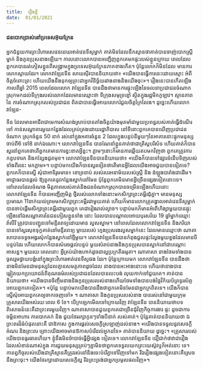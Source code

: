 ```yaml
---
title:  រឿងខ្លី
date:  01/01/2021
---
```


#### ជនបោកប្រាស់នៅប្រទេសអ៊ុយក្រែន

អ្នកជំនួយការព្រះវិហារសេវេនដេយអាត់វេនទីស្ទម្នាក់ គាត់មិនដែលនឹកស្មានថាគាត់បានចាញ់បោកស្ត្រីម្នាក់ និងកូនប្រុសនាងឡើយ។ កាលនោះលោកបានអញ្ជើញពួកគេមកផ្ទះរបស់ខ្លួនក្រោយ ពេលដែលពួកគេបានរត់ភៀសខ្លួនពីសង្រ្គាមក្នុងប្រទេសអ៊ុយក្រែនភាគខាងកើត។ ប៉ុន្តែលោកក៏មិនដែល មានការសោកស្តាយដែរ។ លោកវាឡែនទីន សាយស៊ីវបាននិយាយថា៖ «យើងបានធ្វើការនេះដោយស្មោះ អំពីចិត្តចំពោះព្រះ ហើយយើងនឹងទុកឲ្យព្រះជាអ្នកវិនិច្ឆ័យរវាងនាងនិងយើងចុះ»។ រឿងនេះបានកើតឡើង កាលពីឆ្នាំ 2015 ពេលដែលលោក វាឡែនទីន បានដឹងថាមានការផ្ទុះឡើងនៃចលនាប្រជាជនចំណាក ស្រុកមកដល់ទីក្រុងរបស់លោកដែលមានឈ្មោះថា ទីក្រុងសមុទ្រខ្មៅ ស្ថិតក្នុងរដ្ឋមីកកូឡាវ។ ស្ថានភាពនៃ ការចំណាកស្រុករបស់ប្រជាជន ពិតជាបានធ្វើអោយលោករំជួលចិត្តក្រៃលែង។ ដូច្នេះហើយលោក វាឡែន-

ទីន ដែលមានអាជីពជាមេការសំណង់ស្រាប់បានតាំងចិត្តយ៉ាងមុតមាំជាមួយប្រពន្ធរបស់គាត់ធ្វើដំណើរទៅ កាន់សណ្ឋាគារមួយកន្លែងដែលគ្រប់គ្រងដោយរដ្ឋាភិបាល នៅទីនោះពួកគេបានឃើញប្រជាជនចំណាក ស្រុកចំនួន 50 នាក់ រស់នៅក្នុងអគារចំនួន 2 ដែលក្នុងបន្ទប់នីមួយៗនៃអាគារនោះផ្ទុកមនុស្សចាប់ពី6 ទៅ8 នាក់ឯណោះ។ លោកវាឡែនទីន បានណែនាំខ្លួនគាត់ថាជាគ្រិស្តបរិស័ទ ហើយគាត់ក៏បានសួរនាំពួកគេថាតើពួកគេមានការខ្វះខាតអ្វីខ្លះ។ ភ្លាមៗនោះក៏មានការឆ្លើយតបមកវិញថា ពួកគេត្រូវការកន្ទបទារក និងកន្សែងជូតមុខ។ លោកវាឡែនទីនបាននិយាយថា៖ «យើងក៏បានទៅផ្សារទំនើបទិញរបស់ទាំងពីរនេះ មកភ្លាម»។ បន្ទាប់មកយើងក៏បានសួរទៀតថាតើមានអ្វីដែលយើងអាចជួយបានទៀតទេ? ពួកគេក៏បានស្នើ សុំជាអាទិរូមមាន៖ ខោទ្រនាប់ របស់របរអនាម័យរបស់ស្ត្រី និង ដំឡូងបារាំងជាដើម។ អាជ្ញាធរបានផ្តល់ ឱ្យពួកគេនូវកន្លែងស្នាក់នៅមែន ប៉ុន្តែពូកគេមិនមានអ្វីច្រើនផ្សេងទៀតនោះទេ។ នៅពេលដែលចំណង មិត្ដភាពរបស់គាត់និងជនចំណាកស្រុកបានចម្រើនឡើងហើយនោះ លោកវាឡែនទីន ក៏បានអញ្ជើញមិត្ដ ថ្មីរបស់លោកទាំងនោះមកសិក្សាព្រះគម្ពីរជុំគ្នា។ មានមនុស្សប្រមាណ 11នាក់យល់ព្រមមកសិក្សាព្រះគម្ពីរជាមួយគាត់ ហើយក៏មានលោកគ្រូគង្វាលអាត់វេនទីស្ទម្នាក់បានចាប់ផ្តើមសិក្សាព្រះគម្ពីរជាមួយពួក គេជារៀងរាល់ល្ងាច។ បន្ទាប់មកក៏មានអំពើហិង្សាមួយបានផ្ទុះឡើងនៅឯសណ្ឋាគារនៃជនភៀសខ្លួនទាំង នោះ ដែលបានបណ្តាលអោយបុរសវ័យ 19 ឆ្នាំម្នាក់ឈ្មោះ វ៉ាលឺរី ត្រូវបានបញ្ជូនទៅមន្ទីរពេទ្យដោយមាន របួសស្នាម។ នៅពេលដែលលោកវាឡែនទីន និងភរិយាបានទៅសួរសុខទុក្ខគាត់នៅមន្ទីរពេទ្យ ម្តាយរបស់ ក្មេងប្រុសរងរបួសម្នាក់នេះ ដែលមានឈ្មោះថា ណាតាសាបានទទួចអង្វរសុំកន្លែងស្នាក់នៅថ្មីមួយ។ លោកវាឡែនទីនបានកំពុងជួលផ្ទះល្វែងមួយខ្នងដែលមានបីបន្ទប់ដែរ ហើយលោកក៏បានសំរេចផ្តល់បន្ទប់ មួយសំរាប់នាងនិងកូនប្រុសបានស្នាក់នៅជាបណ្តោះអាសន្ន។ មួយរយៈពេលនោះ អ្វីគ្រប់យ៉ាងហាក់ដូចជាល្អប្រក្រតីធម្មតា។ ណាតាសា នាងថែមទាំងបានចូលរួមថ្វាយបង្គំនៅក្នុងព្រះវិហារអាត់វេនទីស្ទផង ដែរ។ ប៉ុន្តែក្រោយមក លោកវាឡែនទីន បានដឹងថានាងមិនមែនជាមនុស្សដែលគ្មានសមត្ថភាពដូចដែល នាងបានអះអាងនោះទេ ហើយថានាងបានឆ្លៀតយកប្រយោជន៍ពីគុណធម៌របស់ប្រជាជនដែលបានលះបង់ លុយកាក់ទៅជួយគេ។ គាត់បាននិយាយថា៖ «យើងបានចិញ្ចឹមនាងនិងកូនប្រុសរបស់នាងហើយថែមទាំងបានបង់ថ្លៃវិក័យប័ត្រទូរស័ព្ទអោយពួកគេទៀត»។ «ប៉ុន្តែ បន្ទាប់មកយើងបានដឹងថាពួកគេមិនមែនជាអ្នកក្រពិតទេ។ យើងក៏បានស្នើសុំអោយពួកគេឲ្យចាកចេញទៅ» ។ ណាតាសា និងកូនប្រុសរបស់នាង បានរស់នៅជាមួយក្រុមគ្រួសារយើងអស់រយៈពេល 6 ខែ។ បើក្រឡេកមើលទៅក្រោយវិញ វាឡែនទីន បាននិយាយថាបទពិសោធន៍នេះគឺជាព្រះពរមួយវិញ។ ណាតាសាបានជួយពូកគេជាច្រើនជុំវិញកិច្ចការងារ ផ្ទះ ដូចជាការចម្អិនអាហារ ការបោកគក់ និង ជួយថែររក្សាកូនៗទាំងបីនាក់ របស់គាត់។ ប៉ុន្តែគាត់បាននិយាយថា ឯព្រះពរដ៏ធំបំផុតនោះគឺ ជាឱកាស ក្នុងការផ្តល់សេចក្តីស្រឡាញ់ដល់នាង។ «យើងបានទទួលនូវសេចក្តីអំណរ និងព្រះពរ ព្រោះយើងអាចមានឱកាសបំរើដល់អ្នកដទៃ» គាត់បាននិយាយ ដូច្នេះ។ «គ្រួសាររបស់យើងបានធូរធារហើយ។ ខ្ញុំនឹងមិនចំាបាច់ធ្វើអ្វីផ្សេង ទៀតទេ។ លោកវាឡែនទីន ជឿជាក់ថាវាជារឿងដែលសំខាន់ណាស់ក្នុង ការជួយមនុស្សគ្រប់ៗគ្នាមិនថាពួកគេទទួលយកព្រះយេស៊ូវឬក៏អត់នោះ ទេ។ កាតព្វកិច្ចរបស់យើងជាគ្រីស្ទានគឺត្រូវរស់នៅនិងចេះបំរើគ្នាទៅវិញទៅមក រីឯរឿងផ្សេងទៀតនោះគឺស្រេចនឹងព្រះចុះ។ យើងថែរក្សាដោយសេចក្ដីល្អ រីឯព្រះទ្រង់ជាអ្នកប្រមូលផលវិញ»។